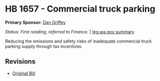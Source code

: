 # HB 1657 - Commercial truck parking
**Primary Sponsor:** [Dan Griffey](/person/leg/dan.griffey.md)

*Status: First reading, referred to Finance.* | [leg.wa.gov summary](https://app.leg.wa.gov/billsummary?BillNumber=1657&Year=2021)

Reducing the emissions and safety risks of inadequate commercial truck parking supply through tax incentives.

## Revisions
* [Original Bill](1/)